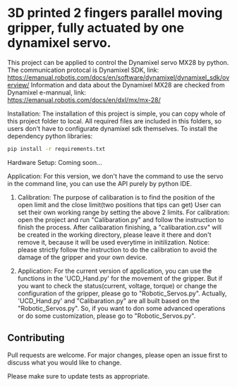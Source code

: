 # 3D printed 2 fingers parallel moving gripper, fully actuated by one dynamixel servo.

This project can be applied to control the Dynamixel servo MX28 by python.
The communication protocal is Dynamixel SDK, link: https://emanual.robotis.com/docs/en/software/dynamixel/dynamixel_sdk/overview/
Information and data about the Dynamixel MX28 are checked from Dynamixel e-mannual, link: https://emanual.robotis.com/docs/en/dxl/mx/mx-28/


Installation:
The installation of this project is simple, you can copy whole of this project folder to local. All required files are included in this folders,
so users don't have to configurate dynamixel sdk themselves. 
To install the dependency python libraries: 
```bash
pip install -r requirements.txt
```

Hardware Setup:
Coming soon...

Application:
For this version, we don't have the command to use the servo in the command line, you can use the API purely by python IDE.
1. Calibration:
	The purpose of calibaration is to find the position of the open limit and the close limit(two positions that tips can get)
		User can set their own working range by setting the above 2 limits. For calibration: open the project and run 
		"Calibaration.py" and follow the instruction to finish the process. After calibaration finishing, a "calibaration.csv"
		will be created in the working directory, please leave it there and don't remove it, because it will be used everytime
		in initilization.
	Notice: please strictly follow the instruction to do the calibration to avoid the damage of the gripper and your own device.
	
2. Application:
	For the current version of application, you can use the functions in the 'UCD_Hand.py' for the movement of the gripper.
	But if you want to check the status(current, voltage, torque) or change the configuration of the gripper, please go to
	"Robotic_Servos.py". Actually, 'UCD_Hand.py' and "Calibaration.py" are all built based on the "Robotic_Servos.py". So, if
	you want to don some advanced operations or do some customization, please go to "Robotic_Servos.py".
	
## Contributing
Pull requests are welcome. For major changes, please open an issue first to discuss what you would like to change.

Please make sure to update tests as appropriate.
